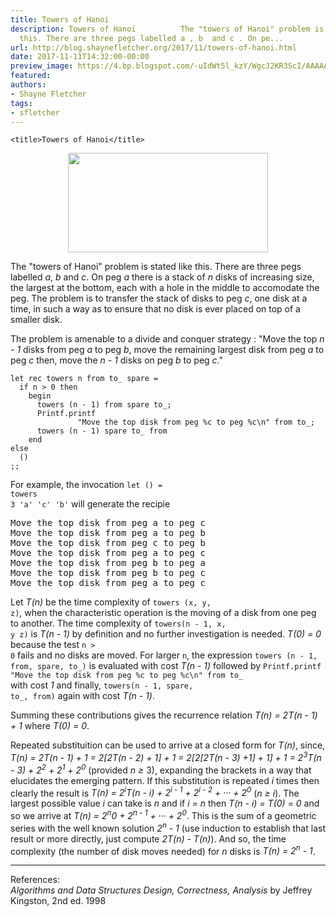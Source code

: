 ```yaml
---
title: Towers of Hanoi
description: Towers of Hanoi          The "towers of Hanoi" problem is stated like
  this. There are three pegs labelled a , b  and c . On pe...
url: http://blog.shaynefletcher.org/2017/11/towers-of-hanoi.html
date: 2017-11-11T14:32:00-00:00
preview_image: https://4.bp.blogspot.com/-uIdWt5l_kzY/WgcJ2KR3ScI/AAAAAAAABxw/ZOp900ZzLNQd2Zs5wxAZQHStnjWVK1hQgCLcBGAs/w1200-h630-p-k-no-nu/tower_of_hanoi_fig1_600.jpg
featured:
authors:
- Shayne Fletcher
tags:
- sfletcher
---
```



<html>
  <head>
    
    <title>Towers of Hanoi</title>
  </head>
  <body>
<div class="separator" style="clear: both; text-align: center;"><a href="https://4.bp.blogspot.com/-uIdWt5l_kzY/WgcJ2KR3ScI/AAAAAAAABxw/ZOp900ZzLNQd2Zs5wxAZQHStnjWVK1hQgCLcBGAs/s1600/tower_of_hanoi_fig1_600.jpg" imageanchor="1" style="margin-left: 1em; margin-right: 1em;"><img src="https://4.bp.blogspot.com/-uIdWt5l_kzY/WgcJ2KR3ScI/AAAAAAAABxw/ZOp900ZzLNQd2Zs5wxAZQHStnjWVK1hQgCLcBGAs/s320/tower_of_hanoi_fig1_600.jpg" border="0" width="320" height="159" data-original-width="600" data-original-height="298"/></a></div>
<p>
The &quot;towers of Hanoi&quot; problem is stated like this. There are three
pegs labelled <i>a</i>, <i>b</i> and <i>c</i>. On peg <i>a</i> there
is a stack of <i>n</i> disks of increasing size, the largest at the
bottom, each with a hole in the middle to accomodate the peg. The
problem is to transfer the stack of disks to peg <i>c</i>, one disk at
a time, in such a way as to ensure that no disk is ever placed on top
of a smaller disk.
</p>
<p>The problem is amenable to a divide and conquer strategy : &quot;Move
the top <i>n - 1</i> disks from peg <i>a</i> to peg <i>b</i>, move the
remaining largest disk from peg <i>a</i> to peg <i>c</i> then, move
the <i>n - 1</i> disks on peg <i>b</i> to peg <i>c</i>.&quot;
</p>
<p>
</p><pre><code class="code"><span class="keyword">let</span> <span class="keyword">rec</span> towers n from to_ spare =
  <span class="keyword">if</span> n &gt; 0 <span class="keyword">then</span>
    <span class="keyword">begin</span>
      towers (n - 1) from spare to_;
      <span class="constructor">Printf</span>.printf  <span class="string">
               &quot;Move the top disk from peg %c to peg %c\n&quot;</span> from to_;
      towers (n - 1) spare to_ from
    <span class="keyword">end</span>
<span class="keyword">else</span>
  ()
;;
</code></pre>
For example, the
invocation <code class="code"><span class="keyword">let</span> () =
towers
3 <span class="string">'a'</span> <span class="string">'c'</span> <span class="string">'b'</span></code>
will generate the recipie
<pre>Move the top disk from peg a to peg c
Move the top disk from peg a to peg b
Move the top disk from peg c to peg b
Move the top disk from peg a to peg c
Move the top disk from peg b to peg a
Move the top disk from peg b to peg c
Move the top disk from peg a to peg c
</pre>

<p>Let <i>T(n)</i> be the time complexity of <code>towers (x, y,
z)</code>, when the characteristic operation is the moving of a disk
from one peg to another. The time complexity of <code>towers(n - 1, x,
y z)</code> is <i>T(n - 1)</i> by definition and no further
investigation is needed. <i>T(0) = 0</i> because the test <code>n &gt;
0</code> fails and no disks are moved. For larger <code>n</code>, the
expression <code>towers (n - 1, from, spare, to_)</code> is evaluated
with cost <i>T(n - 1)</i> followed by <code><span class="constructor">Printf</span>.printf  <span class="string">&quot;Move the top disk from peg %c to peg %c\n&quot;</span> from to_
</code> with cost <i>1</i> and finally, <code>towers(n - 1, spare,
to_, from)</code> again with cost <i>T(n - 1)</i>.
</p>
<p>
Summing these contributions gives the recurrence relation <i>T(n) =
2T(n - 1) + 1</i> where <i>T(0) = 0</i>.
</p>

<p>Repeated substituition can be used to arrive at a closed form
for <i>T(n)</i>, since, <i>T(n) = 2T(n - 1) + 1 = 2[2T(n - 2) + 1] + 1
= 2[2[2T(n - 3) +1] + 1] + 1 = 2<sup>3</sup>T(n - 3) + 2<sup>2</sup> +
2<sup>1</sup> + 2<sup>0</sup></i> (provided <i>n &ge;</i> 3),
expanding the brackets in a way that elucidates the emerging
pattern. If this substitution is repeated <i>i</i> times then clearly
the result is <i>T(n) = 2<sup>i</sup>T(n - i) + 2<sup>i - 1</sup> +
2<sup>i - 2</sup> + &middot;&middot;&middot; + 2<sup>0</sup></i> (<i>n
&ge; i</i>). The largest possible value <i>i</i> can take is <i>n</i>
and if <i>i = n</i> then <i>T(n - i) = T(0) = 0</i> and so we arrive
at <i>T(n) = 2<sup>n</sup>0 + 2<sup>n - 1</sup> +
&middot;&middot;&middot; + 2<sup>0</sup></i>. This is the sum of a
geometric series with the well known solution <i>2<sup>n</sup> - 1</i>
(use induction to establish that last result or more directly, just
compute <i>2T(n) - T(n)</i>). And so, the time complexity (the number
of disk moves needed) for <i>n</i> disks is <i>T(n) = 2<sup>n</sup> -
1</i>.
</p>
    <hr/>
   <p>
     References:<br/>
     <cite>Algorithms and Data Structures Design, Correctness, Analysis</cite> by Jeffrey Kingston, 2nd ed. 1998
   </p>
  </body>
</html>

